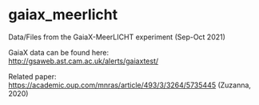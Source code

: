 # gaiax_meerlicht
Data/Files from the GaiaX-MeerLICHT experiment (Sep-Oct 2021)

GaiaX data can be found here: http://gsaweb.ast.cam.ac.uk/alerts/gaiaxtest/

Related paper: https://academic.oup.com/mnras/article/493/3/3264/5735445 (Zuzanna, 2020)
